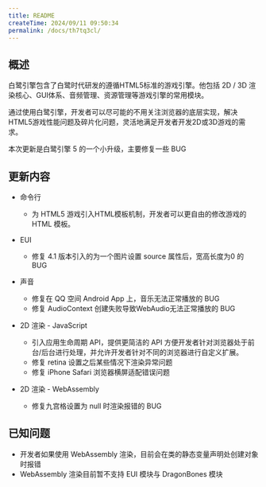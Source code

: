 ```yaml
---
title: README
createTime: 2024/09/11 09:50:34
permalink: /docs/th7tq3cl/
---
```

## 概述

白鹭引擎包含了白鹭时代研发的遵循HTML5标准的游戏引擎。他包括 2D / 3D 渲染核心、GUI体系、音频管理、资源管理等游戏引擎的常用模块。

通过使用白鹭引擎，开发者可以尽可能的不用关注浏览器的底层实现，解决HTML5游戏性能问题及碎片化问题，灵活地满足开发者开发2D或3D游戏的需求。

本次更新是白鹭引擎 5 的一个小升级，主要修复一些 BUG

## 更新内容


* 命令行
    * 为 HTML5 游戏引入HTML模板机制，开发者可以更自由的修改游戏的 HTML 模板。
* EUI
    * 修复 4.1 版本引入的为一个图片设置 source 属性后，宽高长度为0 的BUG
* 声音
    * 修复在 QQ 空间 Android App 上，音乐无法正常播放的 BUG
    * 修复 AudioContext 创建失败导致WebAudio无法正常播放的 BUG

* 2D 渲染 - JavaScript
    * 引入应用生命周期 API，提供更简洁的 API 方便开发者针对浏览器处于前台/后台进行处理，并允许开发者针对不同的浏览器进行自定义扩展。
    * 修复 retina 设置之后某些情况下渲染异常问题
    * 修复 iPhone Safari 浏览器横屏适配错误问题

* 2D 渲染 - WebAssembly
    * 修复九宫格设置为 null 时渲染报错的 BUG

## 已知问题

* 开发者如果使用 WebAssembly 渲染，目前会在类的静态变量声明处创建对象时报错
* WebAssembly 渲染目前暂不支持 EUI 模块与 DragonBones 模块

